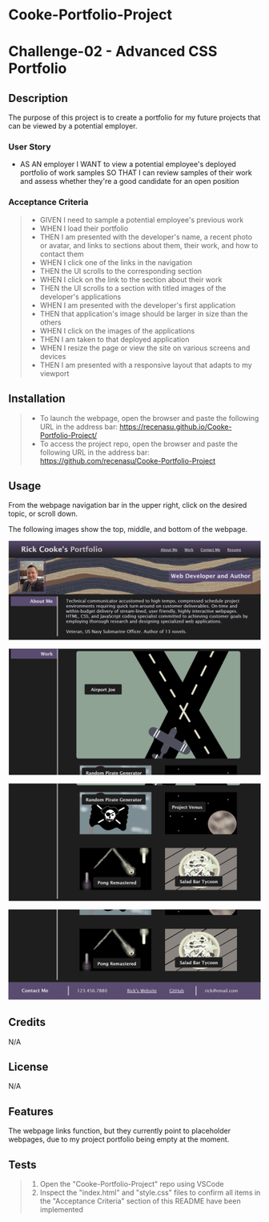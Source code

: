 # Cooke-Portfolio-Project
# Challenge-02 - Advanced CSS Portfolio

## Description
The purpose of this project is to create a portfolio for my future projects that can be viewed by a potential employer.

### User Story

* AS AN employer
I WANT to view a potential employee's deployed portfolio of work samples
SO THAT I can review samples of their work and assess whether they're a good candidate for an open position

### Acceptance Criteria

> * GIVEN I need to sample a potential employee's previous work
> * WHEN I load their portfolio
> * THEN I am presented with the developer's name, a recent photo or avatar, and links to sections about them, their work, and how to contact them
> * WHEN I click one of the links in the navigation
> * THEN the UI scrolls to the corresponding section
> * WHEN I click on the link to the section about their work
> * THEN the UI scrolls to a section with titled images of the developer's applications
> * WHEN I am presented with the developer's first application
> * THEN that application's image should be larger in size than the others
> * WHEN I click on the images of the applications
> * THEN I am taken to that deployed application
> * WHEN I resize the page or view the site on various screens and devices
> * THEN I am presented with a responsive layout that adapts to my viewport


## Installation

> * To launch the webpage, open the browser and paste the following URL in the address bar: https://recenasu.github.io/Cooke-Portfolio-Project/
> * To access the project repo, open the browser and paste the following URL in the address bar: https://github.com/recenasu/Cooke-Portfolio-Project

## Usage

From the webpage navigation bar in the upper right, click on the desired topic, or scroll down.

The following images show the top, middle, and bottom of the webpage.

![Header and Navigation bar](./assets/imgs/webpage-top.png)


![Middle of page](./assets/imgs/webpage-middle.png)

![Middle of page2](./assets/imgs/webpage-middle2.png)


![Bottom of page](./assets/imgs/webpage-bottom.png)

## Credits

N/A

## License

N/A


## Features

The webpage links function, but they currently point to placeholder webpages, due to my project portfolio being empty at the moment.

## Tests

>1. Open the "Cooke-Portfolio-Project" repo using VSCode
>2. Inspect the "index.html" and "style.css" files to confirm all items in the "Acceptance Criteria" section of this README have been implemented
